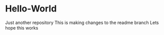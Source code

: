 # Hello-World
Just another repository
This is making changes to the readme branch
Lets hope this works
